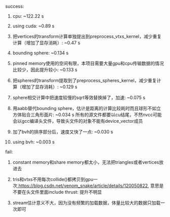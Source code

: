 success: 

1. cpu: ~122.22 s

2. using cuda: ~0.89 s

3. 把vertices的transform计算单独提出到preprocess_vtxs_kernel，减少重复计算（增加了显存消耗）: ~0.47 s

4. bounding sphere: ~0.134 s

5. pinned memory使用的空间有限，本项目需要大量gpu和cpu传输数据的情况比较少，因此提升较小: ~0.133 s

6. 把spheres的transform提取到了preprocess_spheres_kernel，减少重复计算（增加了显存消耗）: ~0.129 s

7. sphere相交计算中把速度较慢的sqrt等效替换掉了，加速: ~0.075 s

8. 用aabb替代bounding sphere，估计是距离的计算比较耗时而且球形不如立方体贴合三角形面片: ~0.034 s
所有的源文件都要以cu结尾，不然nvcc可能会以gcc编译头文件，导致头文件的对象不能有device_vector成员

9. 加了bvh的排序部分后，速度又快了一点: ~0.030 s

10. using bvh: ~0.003 s


fail:

1. constant memory和share memory都太小，无法把triangles或者vertices放进去

2. tris和vtxs不用每次collide()都拷贝到gpu一次,https://blog.csdn.net/venom_snake/article/details/120050822, 意思是不要在头文件里面include thrust: 提升不明显

3. stream估计意义不大，因为没有频繁的加载数据，体量比较大的数据只加载一次即可